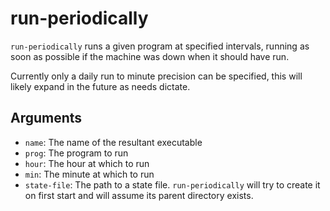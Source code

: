 run-periodically
=================

`run-periodically` runs a given program at specified intervals, running as
soon as possible if the machine was down when it should have run.

Currently only a daily run to minute precision can be specified, this will
likely expand in the future as needs dictate.

Arguments
----------

* `name`: The name of the resultant executable
* `prog`: The program to run
* `hour`: The hour at which to run
* `min`: The minute at which to run
* `state-file`: The path to a state file. `run-periodically` will try to create
  it on first start and will assume its parent directory exists.
